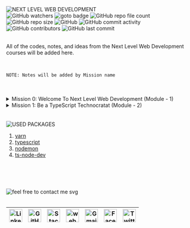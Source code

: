 <img loading="lazy" src="https://readme-typing-svg.demolab.com?font=Poppins&weight=700&size=24&duration=1&pause=1&color=EB008B&center=true&vCenter=true&repeat=false&width=370&height=40&lines=NEXT+LEVEL+WEB+DEVELOPMENT" alt="NEXT LEVEL WEB DEVELOPMENT" />

<!-- repository summary badges start -->
<div>
    <img alt="GitHub watchers" src="https://img.shields.io/github/watchers/montasim/Next-Level-Web-Development?&labelColor=EB008B&color=00B8B5">
    <img alt="goto badge" src="https://img.shields.io/github/search/montasim/Next-Level-Web-Development/goto?&labelColor=EB008B&color=00B8B5">
    <img alt="GitHub repo file count" src="https://img.shields.io/github/directory-file-count/montasim/Next-Level-Web-Development?&labelColor=EB008B&color=00B8B5">
    <img alt="GitHub repo size" src="https://img.shields.io/github/repo-size/montasim/Next-Level-Web-Development?&labelColor=EB008B&color=00B8B5">
    <img alt="GitHub" src="https://img.shields.io/github/license/montasim/Next-Level-Web-Development?&labelColor=EB008B&color=00B8B5">
    <img alt="GitHub commit activity" src="https://img.shields.io/github/commit-activity/w/montasim/Next-Level-Web-Development?&labelColor=EB008B&color=00B8B5">
    <img alt="GitHub contributors" src="https://img.shields.io/github/contributors/montasim/Next-Level-Web-Development?&labelColor=EB008B&color=00B8B5">
    <img alt="GitHub last commit" src="https://img.shields.io/github/last-commit/montasim/Next-Level-Web-Development?&labelColor=EB008B&color=00B8B5">
</div>
<!-- repository summary badges end -->

<br/>

All of the codes, notes, and ideas from the Next Level Web Development courses will be added here.

<br/>

```
NOTE: Notes will be added by Mission name
```

<br/>
<br/>

<details>
    <summary> Mission 0: Welcome To Next Level Web Development (Module - 1) </summary>
    <br/>
    
</details>

<details>
    <summary> Mission 1: Be a TypeScript Technocratat (Module - 2) </summary>
    <ol>
        <li>
            <details>
                <summary> Module 2: Explore Basic Types of TypeScript </summary>
                <ol>
                    <li> 
                        <details>
                            <summary> Installation TypeScript, NVM & ts-node-dev </summary>
                        </details>
                    </li>
                    <li> 
                        <details>
                            <summary> Primitive types in TypeScript </summary>
<pre>
1. String
2. Number
3. Boolean
4. Null
5. Undefined

a. TypeScript type declaration:
    1. Explicit type declarations: When de declare data types
    2. Implicit type declaration / Inferences: When TypeScript automatically declares data types

b. let someVariable = undefined; // any type variable
</pre>
                        </details>
                    </li>
                    <li> 
                        <details>
                            <summary> Array and Tuples in TypeScript </summary>
                        </details>
                    </li>
                    <li> 
                        <details>
                            <summary> Object, Literal Types, and Optional types </summary>
                        </details>
                    </li>
                    <li> 
                        <details>
                            <summary> Functions in Typescript  </summary>
                        </details>
                    </li>
                    <li> 
                        <details>
                            <summary> Spread, Rest, Default Parameters, and Destructuring </summary>
                        </details>
                    </li>
                    <li> 
                        <details>
                            <summary> Type alias and optional types </summary>
                        </details>
                    </li>
                    <li> 
                        <details>
                            <summary> Union, Intersection and Enum Types </summary>
                        </details>
                    </li>
                    <li> 
                        <details>
                            <summary> Null, Unknown and Never Types </summary>
                        </details>
                    </li>
                    <li> 
                        <details>
                            <summary> Ternary Operator , Nullish Coeslancing Operator, Module Summary </summary>
                        </details>
                    </li>
                </ol>
            </details>
        </li>
        <li>
            <details>
                <summary> Module 3: Explore Advance Types of TypeScript </summary>
                <ol>
                  <li> Type Assertion </li>
                  <li> Interface, Type vs Interface </li>
                  <li> Introduction of Generic in Type </li>
                  <li> Generic in Interface </li>
                  <li> Generic in Function </li>
                  <li> Constraints in Generics </li>
                  <li> Generic Constraints Using Key Of Part 1 </li>
                  <li> Asynchronous TypeScript </li>
                  <li> Conditional Types </li>
                  <li> Mapped Types </li>
                </ol>
            </details>
        </li>
        <li>
            <details>
                <summary> Module 4: Object-Oriented Programming in TypeScript </summary>
                <ol>
                  <li> Introduction To Object Oriented Programming </li>
                  <li> How to Create Class, Object, Parameter Properties </li>
                  <li> Inheritance </li>
                  <li> Type Guards / Type Narrowing </li>
                  <li> Access Modifiers: Public, Private, Protected </li>
                  <li> Getters and Setters in Typescript </li>
                  <li> Static in Class </li>
                  <li> Polymorphism </li>
                  <li> Abstraction  </li>
                  <li> Encapsulation and Module Summary </li>
                </ol>
            </details>
        </li>
        <li>
            <details>
                <summary> Module 5.5: Bonus Module </summary>
                <ol>
                  <li> What is a module, different formats of module technique, import, and export </li>
                  <li> Different types of Import and export statement </li>
                  <li> Know About utility Types </li>
                  <li> THow to use multiple interface as a type and create a model for a class </li>
                </ol>
            </details>
        </li>
    </ol>
</details>

<br/>
<br/>

<img loading="lazy" src="https://readme-typing-svg.demolab.com?font=Poppins&weight=600&size=19&duration=1&pause=1&color=00B8B5&center=true&vCenter=true&repeat=false&width=155&height=19&lines=USED+PACKAGES" alt="USED PACKAGES" />

<ol>
    <li> <a href="https://www.npmjs.com/package/yarn"> yarn </a> </li>
    <li> <a href="https://www.npmjs.com/package/typescript"> typescript </a> </li>
    <li> <a href="https://www.npmjs.com/package/nodemon"> nodemon </a> </li>
    <li> <a href="https://www.npmjs.com/package/ts-node-dev"> ts-node-dev </a> </li>
</ol>

<br/>
<br/>
<br/>
<br/>

<!-- feel free to contact me text start -->
<div> 
    <img loading="lazy" src="https://readme-typing-svg.demolab.com?font=Poppins&weight=600&size=21&duration=1&pause=1&color=00B8B5&center=true&vCenter=true&repeat=false&width=370&height=21&lines=FEEL+FREE+TO+CONTACT+ME+ANYTIME" alt="feel free to contact me svg" />
</div>
<!-- feel free to contact me text end -->

<br/>

<!-- social media links start -->
<table>
    <thead align="center">
        <tr>
            <th>
                <a href="https://www.linkedin.com/in/montasim">
                    <img alt="Linkedin icon" src="https://cdn.simpleicons.org/linkedin" width="35px">
                </a>
            </th>
            <th>
                <a href="https://www.github.com/montasim">
                    <img alt="GitHub icon" src="https://cdn.simpleicons.org/github/white" width="35px">
                </a>
            </th>
            <th>
                <a href="https://stackoverflow.com/users/20348607/montasim">
                    <img alt="StackOverflow icon" src="https://cdn.simpleicons.org/stackoverflow" width="35px">
                </a>
            </th>
            <th>
                <a href="https://montasim-dev.web.app/">
                    <img alt="web icon" src="https://cdn.simpleicons.org/googlechrome" width="35px">
                </a>
            </th>
            <th>
                <a href="mailto:montasimmamun@gmail.com">
                    <img alt="Gmail icon" src="https://cdn.simpleicons.org/gmail" width="35px">
                </a>
            </th>
            <th>
                <a href="https://www.facebook.com/montasimmamun/">
                    <img alt="Facebook icon" src="https://cdn.simpleicons.org/facebook" width="35px">
                </a>
            </th>
            <th>
                <a href="https://twitter.com/montasimmamun">
                    <img alt="Twitter icon" src="https://cdn.simpleicons.org/twitter" width="35px">
                </a>
            </th>
        </tr>
    </thead>
</table>
<!-- social media links end -->
<!-- connect with me end -->

<br/>
<br/>
<br/>
